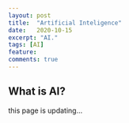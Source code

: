 ```yaml
---
layout: post
title:  "Artificial Inteligence"
date:   2020-10-15
excerpt: "AI."
tags: [AI]
feature: 
comments: true
---
```


## What is AI?

this page is updating...
